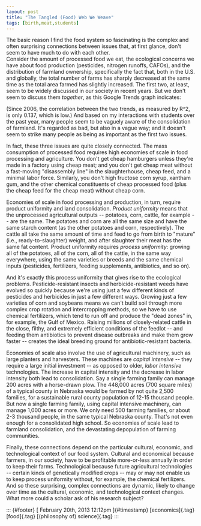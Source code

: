 ```yaml
---
layout: post
title: "The Tangled (Food) Web We Weave"
tags: [birth,meat,students]
---
```



The basic reason I find the food system so fascinating is the complex and often surprising connections between issues that, at first glance, don't seem to have much to do with each other.\
Consider the amount of processed food we eat, the ecological concerns we have about food production (pesticides, nitrogen runoffs, CAFOs), and the distribution of farmland ownership, specifically the fact that, both in the U.S. and globally, the total number of farms has sharply decreased at the same time as the total area farmed has slightly increased. The first two, at least, seem to be widely discussed in our society in recent years. But we don't seem to discuss them *together*, as this Google Trends graph indicates:

(Since 2006, the correlation between the two trends, as measured by R\^2, is only 0.137, which is low.) And based on my interactions with students over the past year, many people seem to be vaguely aware of the consolidation of farmland. It's regarded as bad, but also in a vague way; and it doesn't seem to strike many people as being as important as the first two issues.

In fact, these three issues are quite closely connected. The mass consumption of processed food requires high economies of scale in food processing and agriculture. You don't get cheap hamburgers unless they're made in a factory using cheap meat; and you don't get cheap meat without a fast-moving "disassembly line" in the slaughterhouse, cheap feed, and a minimal labor force. Similarly, you don't high fructose corn syrup, xantham gum, and the other chemical constituents of cheap processed food (plus the cheap feed for the cheap meat) without cheap corn.

Economies of scale in food processing and production, in turn, require product uniformity and land consolidation. *Product uniformity* means that the unprocessed agricultural outputs -- potatoes, corn, cattle, for example -- are the same. The potatoes and corn are all the same size and have the same starch content (as the other potatoes and corn, respectively). The cattle all take the same amount of time and feed to go from birth to "mature" (i.e., ready-to-slaughter) weight, and after slaughter their meat has the same fat content. Product uniformity requires *process uniformity*: growing all of the potatoes, all of the corn, all of the cattle, in the same way everywhere, using the same varieties or breeds and the same chemical inputs (pesticides, fertilizers, feeding supplements, antibiotics, and so on).

And it's exactly this process uniformity that gives rise to the ecological problems. Pesticide-resistant insects and herbicide-resistant weeds have evolved so quickly because we're using just a few different kinds of pesticides and herbicides in just a few different ways. Growing just a few varieties of corn and soybeans means we can't build soil through more complex crop rotation and intercropping methods, so we have to use chemical fertilizers, which tend to run off and produce the "dead zones" in, for example, the Gulf of Mexico. Raising millions of closely-related cattle in the close, filthy, and extremely efficient conditions of the feedlot -- and feeding them antibiotics to prevent disease outbreaks and make them grow faster -- creates the ideal breeding ground for antibiotic-resistant bacteria.

Economies of scale also involve the use of agricultural machinery, such as large planters and harvesters. These machines are *capital intensive* -- they require a large initial investment -- as opposed to older, *labor intensive* technologies. The increase in capital intensity and the decrease in labor intensity both lead to consolidation. Say a single farming family can manage 200 acres with a horse-drawn plow. The 448,000 acres (700 square miles) of a typical county in Nebraska would be farmed by not quite 2,500 families, for a sustainable rural county population of 12-15 thousand people. But now a single farming family, using capital intensive machinery, can manage 1,000 acres or more. We only need 500 farming families, or about 2-3 thousand people, in the same typical Nebraska county. That's not even enough for a consolidated high school. So economies of scale lead to farmland consolidation, and the devastating depopulation of farming communities.

Finally, these connections depend on the particular cultural, economic, and technological context of our food system. Cultural and economical because farmers, in our society, have to be profitable more-or-less annually in order to keep their farms. Technological because future agricultural technologies -- certain kinds of genetically modified crops -- may or may not enable us to keep process uniformity without, for example, the chemical fertilizers. And so these surprising, complex connections are dynamic, likely to change over time as the cultural, economic, and technological context changes. What more could a scholar ask of his research subject?

::: {#footer}
[ February 20th, 2013 12:12pm ]{#timestamp} [economics]{.tag} [food]{.tag} [(philosophy of) science]{.tag}
:::

